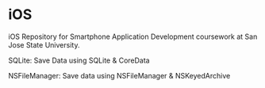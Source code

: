 iOS
===

iOS Repository for Smartphone Application Development coursework at San Jose State University.

SQLite: 
Save Data using SQLite & CoreData

NSFileManager:
Save data using NSFileManager & NSKeyedArchive